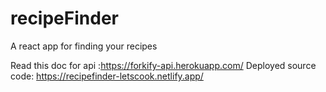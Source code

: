 # recipeFinder
A react app for finding your recipes

Read this doc for api :https://forkify-api.herokuapp.com/
Deployed source code: https://recipefinder-letscook.netlify.app/
